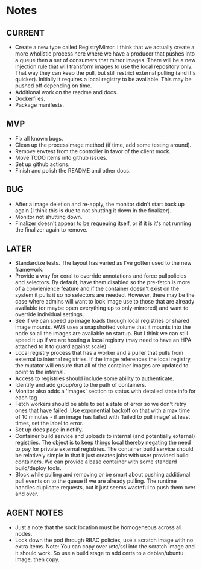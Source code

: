 # Notes

## CURRENT
* Create a new type called RegistryMirror.  I think that we actually create a more wholistic process here where we have a producer that pushes into a queue then a set of consumers that mirror images.  There will be a new injection rule that will transform images to use the local repository only.  That way they can keep the pull, but still restrict external pulling (and it's quicker).  Initially it requires a local registry to be available.  This may be pushed off depending on time.
* Additional work on the readme and docs.
* Dockerfiles.
* Package manifests.

## MVP
* Fix all known bugs.
* Clean up the processImage method (if time, add some testing around).
* Remove envtest from the controller in favor of the client mock.
* Move TODO items into github issues.
* Set up github actions.
* Finish and polish the README and other docs.

## BUG
* After a image deletion and re-apply, the monitor didn't start back up again (I think this is due to not shutting it down in the finalizer).
* Monitor not shutting down.
* Finalizer doesn't appear to be requeuing itself, or if it is it's not running the finalizer again to remove.

## LATER
* Standardize tests.  The layout has varied as I've gotten used to the new framework.
* Provide a way for coral to override annotations and force pullpolicies and selectors.  By default, have them disabled so the pre-fetch is more of a convienience feature and if the container doesn't exist on the system it pulls it so no selectors are needed.  However, there may be the case where admins will want to lock image use to those that are already available (or maybe open everything up to only-mirrored) and want to override individual settings.
* See if we can speed up image loads through local registries or shared image mounts. AWS uses a snapshotted volume that it mounts into the node so all the images are available on startup.  But I think we can still speed it up if we are hosting a local registry (may need to have an HPA attached to it to guard against scale)
* Local registry process that has a worker and a puller that pulls from external to internal registries. If the image references the local registry, the mutator will ensure that all of the container images are updated to point to the internal.
* Access to registries should include some ability to authenticate.
* Identify and add group/org to the path of containers.
* Monitor also adds a 'images' section to status with detailed state info for each tag
* Fetch workers should be able to set a state of error so we don't retry ones that have failed.  Use exponential backoff on that with a max time of 10 minutes - if an image has failed with 'failed to pull image' at least <configurable> times, set the label to error.
* Set up docs page in netlify.
* Container build service and uploads to internal (and potentially external) registries.  The object is to keep things local thereby negating the need to pay for private external registries.  The container build service should be relatively simple in that it just creates jobs with user provided build containers.  We can provide a base container with some standard build/deploy tools.
* Block while pulling and removing or be smart about pushing additional pull events on to the queue if we are already pulling.  The runtime handles duplicate requests, but it just seems wasteful to push them over and over.

## AGENT NOTES
* Just a note that the sock location must be homogeneous across all nodes.
* Lock down the pod through RBAC policies, use a scratch image with no extra items.
Note: You can copy over /etc/ssl into the scratch image and it should work.  So use a build stage to add certs to a debian/ubuntu image, then copy.